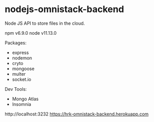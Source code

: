 # nodejs-omnistack-backend

Node JS API to store files in the cloud.

npm v6.9.0
node v11.13.0

Packages:

- express
- nodemon
- cryto
- mongoose
- multer
- socket.io

Dev Tools: 

- Mongo Atlas
- Insomnia

http://localhost:3232
https://hrk-omnistack-backend.herokuapp.com
